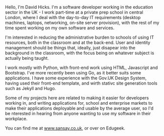 Hello, I'm David Hicks. I'm a software developer working in the education sector in the UK - I work part-time at a private prep school in central London, where I deal with the day-to-day IT requirements (desktop machines, laptops, networking, on-site server provision), with the rest of my time spent working on my own software and services.

I'm interested in reducing the administrative burden to schools of using IT resources, both in the classroom and at the back-end. User and identity management should be things that, ideally, just disapear into the background in the classroom, with the focus being on whatever subject is actually being taught.

I work mostly with Python, with front-end work using HTML, Javascript and Bootstrap. I've more recently been using Go, as it better suits some applications. I have some experience with the Gov.UK Design System, having used their front-end template, and wirth stativc site generation tools such as Jekyll and Hugo.

Some of my projects here are related to making it easier for developers working in, and writing applications for, school and enterprise markets to make their applications deployable and usable by the average user, so I'd be nterested in hearing from anyone wanting to use my software in their workplace.

You can find me at www.sansay.co.uk, or over on Edugeek.
